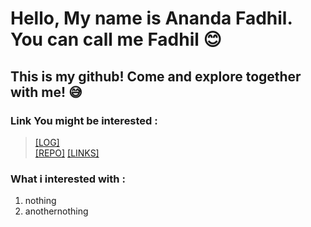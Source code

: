 # Hello, My name is Ananda Fadhil. You can call me Fadhil 😊
## This is my github! Come and explore together with me! 😅<br>

### Link You might be interested :<br>
> [[LOG]](https://github.com/anandafadhil/os212/blob/master/TXT/mylog.txt)<br>
> [[REPO]](https://github.com/anandafadhil?tab=repositories)
> [[LINKS]](https://github.com/anandafadhil/os212/blob/master/links.md)

### What i interested with :
1. nothing
2. anothernothing
